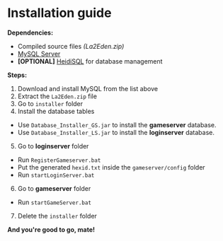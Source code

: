 # Installation guide

**Dependencies:**
  - Compiled source files _(La2Eden.zip)_
  - [MySQL Server](https://dev.mysql.com/downloads/mysql/5.6.html)
  - **[OPTIONAL]** [HeidiSQL](http://www.heidisql.com/download.php) for database management

**Steps:**
1. Download and install MySQL from the list above
2. Extract the `La2Eden.zip` file
3. Go to `installer` folder
4. Install the database tables
  - Use `Database_Installer_GS.jar` to install the **gameserver** database.
  - Use `Database_Installer_LS.jar` to install the **loginserver** database.
5. Go to **loginserver** folder
  - Run `RegisterGameserver.bat`
  - Put the generated `hexid.txt` inside the `gameserver/config` folder
  - Run `startLoginServer.bat`
6. Go to **gameserver** folder
  - Run `startGameServer.bat`
7. Delete the `installer` folder

**And you're good to go, mate!**